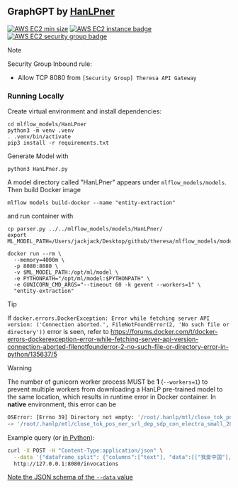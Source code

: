 GraphGPT by [HanLPner](https://github.com/QubitPi/HanLP)
--------------------------------------------------------

[![AWS EC2 min size][AWS EC2 min size]](https://aws.amazon.com/ec2/instance-types/)
[![AWS EC2 instance badge][AWS EC2 instance badge]][AWS EC2 instance URL]
[![AWS EC2 security group badge][AWS EC2 security group badge]][AWS EC2 security group URL]


> [!NOTE]
> 
> Security Group Inbound rule:
> 
> - Allow TCP 8080 from `[Security Group] Theresa API Gateway`

### Running Locally

Create virtual environment and install dependencies:

```console
cd mlflow_models/HanLPner
python3 -m venv .venv
. .venv/bin/activate
pip3 install -r requirements.txt
```

Generate Model with

```console
python3 HanLPner.py
```

A model directory called "HanLPner" appears under `mlflow_models/models`. Then build Docker image

```console
mlflow models build-docker --name "entity-extraction"
```

and run container with

```console
cp parser.py ../../mlflow_models/models/HanLPner/
export ML_MODEL_PATH=/Users/jackjack/Desktop/github/theresa/mlflow_models/models/HanLPner

docker run --rm \
  --memory=4000m \
  -p 8080:8080 \
  -v $ML_MODEL_PATH:/opt/ml/model \
  -e PYTHONPATH="/opt/ml/model:$PYTHONPATH" \
  -e GUNICORN_CMD_ARGS="--timeout 60 -k gevent --workers=1" \
  "entity-extraction"
```

> [!TIP]
> If `docker.errors.DockerException: Error while fetching server API version: ('Connection aborted.', FileNotFoundError(2, 'No such file or directory'))`
> error is seen, refer to
> https://forums.docker.com/t/docker-errors-dockerexception-error-while-fetching-server-api-version-connection-aborted-filenotfounderror-2-no-such-file-or-directory-error-in-python/135637/5

> [!WARNING]
> The number of gunicorn worker process MUST be **1** (`--workers=1`) to prevent multiple workers from downloading a
> HanLP pre-trained model to the same location, which results in runtime error in Docker container. In **native**
> environment, this error can be
> 
> ```bash
> OSError: [Errno 39] Directory not empty: '/root/.hanlp/mtl/close_tok_pos_ner_srl_dep_sdp_con_electra_small_20210304_135840'
> -> '/root/.hanlp/mtl/close_tok_pos_ner_srl_dep_sdp_con_electra_small_20210111_124159'
> ```

Example query (or [in Python](https://huggingface.co/spaces/QubitPi/named-entity-recognition/blob/main/app.py)):

```bash
curl -X POST -H "Content-Type:application/json" \
  --data '{"dataframe_split": {"columns":["text"], "data":[["我爱中国"], ["米哈游成立于2011年,致力于为用户提供美好的、超出预期的产品与内容。米哈游多年来秉持技术自主创新,坚持走原创精品之路,围绕原创IP打造了涵盖漫画、动画、游戏、音乐、小说及动漫周边的全产业链。"]]}}' \
  http://127.0.0.1:8080/invocations
```

[Note the JSON schema of the `--data` value](https://stackoverflow.com/a/75104855)

[AWS EC2 instance badge]: https://img.shields.io/badge/EC2-Theresa%20NER-FF9902?style=for-the-badge&logo=amazonec2&logoColor=white
[AWS EC2 instance URL]: https://us-west-1.console.aws.amazon.com/ec2/home?region=us-west-1#Instances:instance-state-local=running;tag:Name=Theresa%20NER;v=3;$case=tags:true%5C,client:false;$regex=tags:false%5C,client:false;sort=desc:launchTime
[AWS EC2 min size]: https://img.shields.io/badge/EC2-%E2%89%A5t2.large-FF9902?style=for-the-badge&logo=amazonec2&logoColor=white
[AWS EC2 security group badge]: https://img.shields.io/badge/Security%20Group-Theresa%20NER-FF9902?style=for-the-badge&logo=amazonec2&logoColor=white
[AWS EC2 security group URL]: https://us-west-1.console.aws.amazon.com/ec2/home?region=us-west-1#SecurityGroups:v=3;group-name=Theresa%20NER
